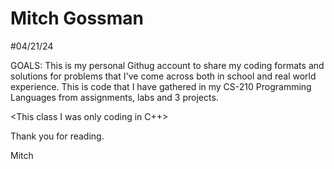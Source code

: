 # Mitch Gossman
#04/21/24

GOALS:
This is my personal Githug account to share my coding formats and solutions for problems that I've come across both in school and real world experience.
This is code that I have gathered in my CS-210 Programming Languages from assignments, labs and 3 projects.

<This class I was only coding in C++>

Thank you for reading.

Mitch
